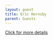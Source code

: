 ```yaml
---
layout: guest
title: Eric Hornsby
parent: Guests
---
```



<div class="badge-base LI-profile-badge" data-locale="en_US" data-size="medium" data-theme="light" data-type="VERTICAL" data-vanity="eric-hornsby-b235291" data-version="v1"><a class="badge-base__link LI-simple-link" href="https://www.linkedin.com/in/eric-hornsby-b235291?trk=profile-badge">Click for more details</a></div>


